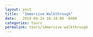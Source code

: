 ```yaml
---
layout: post
title:  "Immersive Walkthrough"
date:   2018-04-24 16:18:06 -0400
categories: tours
permalink: tours/immersive-walkthrough
---
```

